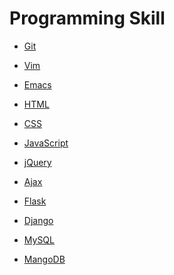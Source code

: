 Programming Skill
===

* [Git](Git.md)

* [Vim](Vim.md)
* [Emacs](Emacs.md)

* [HTML](HTML.md)
* [CSS](CSS.md)
* [JavaScript](JavaScript.md)
* [jQuery](jQuery.md)
* [Ajax](Ajax.md)

* [Flask](Flask.md)
* [Django](Django.md)

* [MySQL](MySQL.md)
* [MangoDB](MangoDB.md)

